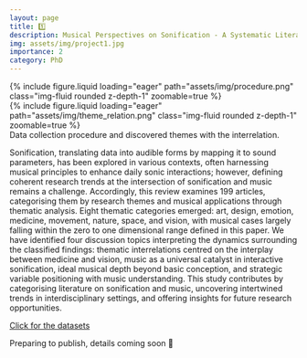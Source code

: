 ```yaml
---
layout: page
title: 1️⃣
description: Musical Perspectives on Sonification - A Systematic Literature Review [SMACC LAB]
img: assets/img/project1.jpg
importance: 2
category: PhD
---
```


<div class="row mt-3">
    <div class="col-sm mt-3 mt-md-0">
        {% include figure.liquid loading="eager" path="assets/img/procedure.png" class="img-fluid rounded z-depth-1" zoomable=true %}
    </div>
    <div class="col-sm mt-3 mt-md-0">
        {% include figure.liquid loading="eager" path="assets/img/theme_relation.png" class="img-fluid rounded z-depth-1" zoomable=true %}
    </div>
</div>
<div class="caption">
    Data collection procedure and discovered themes with the interrelation.
</div>

Sonification, translating data into audible forms by mapping it to sound parameters, has been explored in various contexts, often
harnessing musical principles to enhance daily sonic interactions; however, defining coherent research trends at the intersection of
sonification and music remains a challenge. Accordingly, this review examines 199 articles, categorising them by research themes and
musical applications through thematic analysis. Eight thematic categories emerged: art, design, emotion, medicine, movement, nature,
space, and vision, with musical cases largely falling within the zero to one dimensional range defined in this paper. We have identified
four discussion topics interpreting the dynamics surrounding the classified findings: thematic interrelations centred on the interplay
between medicine and vision, music as a universal catalyst in interactive sonification, ideal musical depth beyond basic conception,
and strategic variable positioning with music understanding. This study contributes by categorising literature on sonification and
music, uncovering intertwined trends in interdisciplinary settings, and offering insights for future research opportunities.

[Click for the datasets](https://github.com/Yorkcla/Systematic-Literature-Review-on-Sonifcation-and-Music)

Preparing to publish, details coming soon 🚀